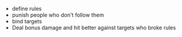 - define rules
- punish people who don't follow them
- bind targets
- Deal bonus damage and hit better against targets who broke rules